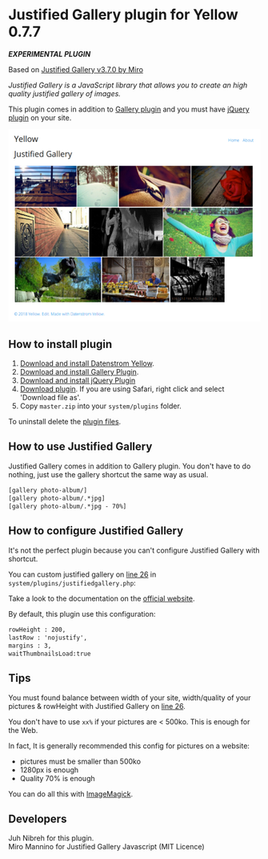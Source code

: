 Justified Gallery plugin for Yellow 0.7.7
====================

___EXPERIMENTAL PLUGIN___ 

Based on [Justified Gallery v3.7.0 by Miro](https://github.com/miromannino/Justified-Gallery)

*Justified Gallery is a JavaScript library that allows you to create an high quality justified gallery of images.*

This plugin comes in addition to [Gallery plugin](https://github.com/datenstrom/yellow-plugins/tree/master/gallery) and you must have [jQuery plugin](https://github.com/nibreh/yellow-plugin-jquery) on your site.

<p align="center"><img src="example-screenshot.png?raw=true" alt="Screenshot"></p>

## How to install plugin

1. [Download and install Datenstrom Yellow](https://github.com/datenstrom/yellow/).
2. [Download and install Gallery Plugin](https://github.com/datenstrom/yellow-plugins/tree/master/gallery/).
3. [Download and install jQuery Plugin](https://github.com/nibreh/yellow-plugin-jquery)
4. [Download plugin](https://github.com/nibreh/yellow-plugin-justified-gallery/archive/master.zip). If you are using Safari, right click and select 'Download file as'.
5. Copy `master.zip` into your `system/plugins` folder.

To uninstall delete the [plugin files](update.ini).

## How to use Justified Gallery

Justified Gallery comes in addition to Gallery plugin. You don't have to do nothing, just use the gallery shortcut the same way as usual.

    [gallery photo-album/]
    [gallery photo-album/.*jpg]
    [gallery photo-album/.*jpg - 70%]

## How to configure Justified Gallery

It's not the perfect plugin because you can't configure Justified Gallery with shortcut. 

You can custom justified gallery on [line 26](https://github.com/nibreh/yellow-plugin-justified-gallery/blob/master/justifiedgallery.php#L26) in `system/plugins/justifiedgallery.php`:

Take a look to the documentation on the [official website](http://miromannino.github.io/Justified-Gallery/options-and-events/).

By default, this plugin use this configuration: 

    rowHeight : 200,
    lastRow : 'nojustify',
    margins : 3,
    waitThumbnailsLoad:true
   
## Tips

You must found balance between width of your site, width/quality of your pictures & rowHeight with Justified Gallery on [line 26](https://github.com/nibreh/yellow-plugin-justified-gallery/blob/master/justifiedgallery.php#L26).

You don't have to use `xx%` if your pictures are < 500ko. This is enough for the Web. 

In fact, It is generally recommended this config for pictures on a website:

- pictures must be smaller than 500ko 
- 1280px is enough
- Quality 70% is enough

You can do all this with [ImageMagick](https://www.imagemagick.org).

## Developers

Juh Nibreh for this plugin.  
Miro Mannino for Justified Gallery Javascript (MIT Licence)
